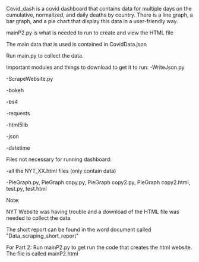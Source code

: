 Covid_dash is a covid dashboard that contains data for multiple days on the cumulative, normalized, and daily deaths by country. There is a line graph, a bar graph, and a pie chart that display this data in a user-friendly way. 

mainP2.py is what is needed to run to create and view the HTML file

The main data that is used is contained in CovidData.json

Run main.py to collect the data.

Important modules and things to download to get it to run: 
-WriteJson.py

-ScrapeWebsite.py

-bokeh

-bs4

-requests

-html5lib

-json

-datetime

Files not necessary for running dashboard:

-all the NYT_XX.html files (only contain data)

-PieGraph.py, PieGraph copy.py, PieGraph copy2.py, PieGraph copy2.html, test.py, test.html

Note:

NYT Website was having trouble and a download of the HTML file was needed to collect the data.

The short report can be found in the word document called "Data_scraping_short_report"

For Part 2:
Run mainP2.py to get run the code that creates the html website.
The file is called mainP2.html


